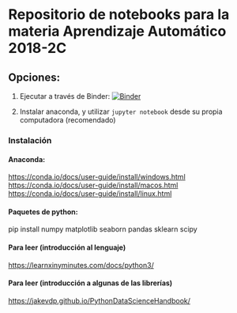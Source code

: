 
# Repositorio de notebooks para la materia Aprendizaje Automático 2018-2C

## Opciones:
1) Ejecutar a través de Binder: [![Binder](https://mybinder.org/badge.svg)](https://mybinder.org/v2/gh/pbrusco/aa-notebooks/master)

2) Instalar anaconda, y utilizar `jupyter notebook` desde su propia computadora (recomendado)

### Instalación
#### Anaconda:
https://conda.io/docs/user-guide/install/windows.html
https://conda.io/docs/user-guide/install/macos.html
https://conda.io/docs/user-guide/install/linux.html

#### Paquetes de python:
pip install numpy matplotlib seaborn pandas sklearn scipy

#### Para leer (introducción al lenguaje)
https://learnxinyminutes.com/docs/python3/

#### Para leer (introducción a algunas de las librerías)
https://jakevdp.github.io/PythonDataScienceHandbook/ 
